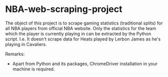 # NBA-web-scraping-project

The object of this project is to scrape gaming statistics (traditional splits) for all NBA players from official NBA website. Only the statistics for the team which the player is currently playing in can be extracted by the Python script. I.e. It doesn't scrape data for Heats played by Lerbon James as he's playing in Cavaliers. 

Remarks:
- Apart from Python and its packages, ChromeDriver installation in your machine is required.
